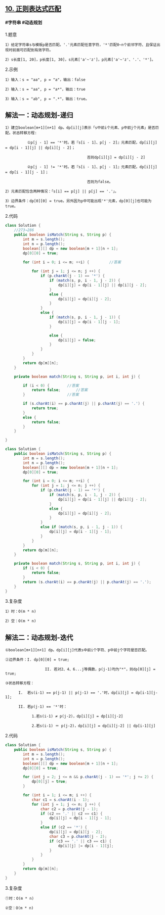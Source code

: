 ## [10. 正则表达式匹配](https://leetcode.cn/problems/regular-expression-matching/description/)
#### #字符串 #动态规划
1.题意

    1）给定字符串s与模板p是否匹配。'.'元素匹配任意字符，'*'匹配0~n个前邻字符、且保证出现时前面可匹配到有效字符。

    2）s长度[1, 20]，p长度[1, 30]，s元素['a'~'z']，p元素['a'~'z'、'.'、'*']。

2.示例

    1）输入：s = "aa", p = "a"，输出：false

    2）输入：s = "aa", p = "a*"，输出：true

    3）输入：s = "ab", p = ".*"，输出：true。

## 解法一：动态规划-递归

    1）建立boolean[m+1][n+1] dp。dp[i][j]表示「s中前i个元素、p中前j个元素」是否匹配。状态转移方程:

              ①p[j - 1] == '*'时。若『s[i - 1]、p[j - 2]』元素匹配，dp[i][j] = dp[i - 1][j] || dp[i][j - 2]；

                                         否则dp[i][j] = dp[i][j - 2]

              ②p[j - 1] != '*'时。若『s[i - 1]、p[j - 1]』元素匹配，dp[i][j] = dp[i - 1][j - 1]；

                                         否则为false。

    2）元素匹配包含两种情况：「s[i] == p[j] || p[j] == '.'」。

    3）边界条件：dp[0][0] = true。另外因为p中可能出现'*'元素，dp[0][j]也可能为true。

2.代码
```java
class Solution {
    //273→286
    public boolean isMatch(String s, String p) {
        int m = s.length();
        int n = p.length();
        boolean[][] dp = new boolean[m + 1][n + 1];
        dp[0][0] = true;
        
        for (int i = 0; i <= m; ++i) {         //答案

            for (int j = 1; j <= n; j ++) {
                if (p.charAt(j - 1) == '*') {
                    if (match(s, p, i - 1, j - 2)) {
                        dp[i][j] = dp[i - 1][j] || dp[i][j - 2];
                    }
                    else {
                        dp[i][j] = dp[i][j - 2];
                    }
                }
                else {
                    if (match(s, p, i - 1, j - 1)) {
                        dp[i][j] = dp[i - 1][j - 1];
                    }

                    else {
                        dp[i][j] = false;
                    }
                }
            }
        }
        return dp[m][n];
    }

    private boolean match(String s, String p, int i, int j) {

        if (i < 0) {        //答案
            return false;       //答案
        }                   //答案

        if (s.charAt(i) == p.charAt(j) || p.charAt(j) == '.') {
            return true;
        }
        else {
            return false;
        }
    }

}
```
```java
class Solution {
    public boolean isMatch(String s, String p) {
        int m = s.length();
        int n = p.length();
        boolean[][] dp = new boolean[m + 1][n + 1];
        dp[0][0] = true;

        for (int i = 0; i <= m; ++i) {
            for (int j = 1; j <= n; j ++) {
                if (p.charAt(j - 1) == '*') {
                    if (match(s, p, i - 1, j - 2)) {
                        dp[i][j] = dp[i - 1][j] || dp[i][j - 2];
                    }
                    else {
                        dp[i][j] = dp[i][j - 2];
                    }
                }
                else if (match(s, p, i - 1, j - 1)) {
                    dp[i][j] = dp[i - 1][j - 1];
                }
            }
        }
        return dp[m][n];
    }

    private boolean match(String s, String p, int i, int j) {
        if (i < 0) {
            return false; 
        }
        return (s.charAt(i) == p.charAt(j) || p.charAt(j) == '.'); 
    }
}
```
3.复杂度

    1）时：O(m * n)

    2）空：O(m * n)

## 解法二：动态规划-迭代

    ①boolean[m+1][n+1] dp。dp[i][j]代表s中前i个字符、p中前j个字符是否匹配。

    ②边界条件：I. dp[0][0] = true;

                      II. 若对2、4、6...j等偶数，p(j-1)均为"*"，则dp[0][j] = true;

    ③状态转移方程：

          I.  若s(i-1) == p(j-1) || p(j-1) == '.'时，dp[i][j] = dp[i-1][j-1];

          II. 若p(j-1) == '*'时：

                1.若s(i-1) ≠ p(j-2)，dp[i][j] = dp[i][j-2]

                2.若s(i-1) ＝ p(j-2)，dp[i][j] = dp[i][j-2] || dp[i-1][j]

2.代码
```java
class Solution {
    public boolean isMatch(String s, String p) {
        int m = s.length();
        int n = p.length();
        boolean[][] dp = new boolean[m + 1][n + 1];
        dp[0][0] = true;

        for (int j = 2; j <= n && p.charAt(j - 1) == '*'; j += 2) {
            dp[0][j] = true;
        }

        for (int i = 1; i <= m; i ++) {
            char c1 = s.charAt(i - 1);
            for (int j = 1; j <= n; j ++) {
                char c2 = p.charAt(j - 1);
                if (c2 == '.' || c2 == c1) {
                    dp[i][j] = dp[i - 1][j - 1];
                }
                else if (c2 == '*') {
                    dp[i][j] = dp[i][j - 2];
                    char c3 = p.charAt(j - 2);
                    if (c3 == '.' || c3 == c1) {
                        dp[i][j] |= dp[i - 1][j];
                    }
                }
            }
        }
        return dp[m][n];
    }
}
```

3.复杂度

    ①时：O(m * n)

    ②空：O(m * n)
